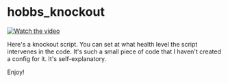 # hobbs_knockout

[![Watch the video](https://i.ibb.co/9qwKwVJ/Screenshot-2023-09-25-101327.png)](https://streamable.com/884y02)

Here's a knockout script. You can set at what health level the script intervenes in the code.
It's such a small piece of code that I haven't created a config for it. It's self-explanatory.

Enjoy!
